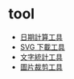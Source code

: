 # tool

- [日期計算工具](./web/date-duration-calculator.html)
- [SVG 下載工具](./web/svg-downloader.html)
- [文字統計工具](./web/word-couter.html)
- [圖片裁剪工具](./web/image-cropping-tool.html)
